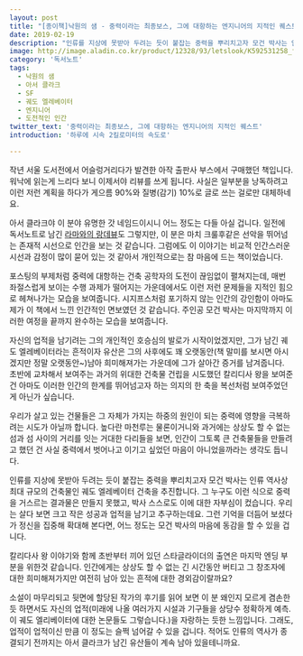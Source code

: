 ```yaml
---
layout: post
title: "[종이책]낙원의 샘 - 중력이라는 최종보스, 그에 대항하는 엔지니어의 지적인 퀘스트"
date: 2019-02-19
description: "인류를 지상에 못받아 두려는 듯이 붙잡는 중력을 뿌리치고자 모건 박사는 인류 역사상 최대 규모의 건축물인 궤도 엘레베이터 건축을 추진합니다."
image: http://image.aladin.co.kr/product/12328/93/letslook/K592531258_f.jpg
category: '독서노트'  
tags: 
  - 낙원의 샘
  - 아서 클라크
  - SF
  - 궤도 엘레베이터
  - 엔지니어
  - 도전적인 인간
twitter_text: '중력이라는 최종보스, 그에 대항하는 엔지니어의 지적인 퀘스트'
introduction: '하루에 시속 2킬로미터의 속도로'

---
```


작년 서울 도서전에서 어슬렁거리다가 발견한 아작 출판사 부스에서 구매했던 책입니다. 워낙에 읽는게 느리다 보니 이제서야 리뷰를 쓰게 됩니다. 사실은 일부분을 낭독하려고 이런 저런 계획을 하다가 게으름 90%와 질병(감기) 10%로 글로 쓰는 걸로만 대체하네요.

아서 클라크야 이 분야 유명한 갓 네임드이시니 어느 정도는 다들 아실 겁니다. 일전에 독서노트로 남긴 [라마와의 랑데뷰](http://red-angel.co.kr/%EB%8F%85%EC%84%9C%EB%85%B8%ED%8A%B8/2018/11/28/rendezvous_with_rama.html)도 그렇지만, 이 분은 마치 크룰후같은 선악을 뛰어넘는 존재적 시선으로 인간을 보는 것 같습니다. 그럼에도 이 이야기는 비교적 인간스러운 시선과 감정이 많이 묻어 있는 것 같아서 개인적으로는 참 마음에 드는 책이었습니다.

포스팅의 부제처럼 중력에 대항하는 건축 공학자의 도전이 끊임없이 펼쳐지는데, 매번 좌절스럽게 보이는 수행 과제가 떨어지는 가운데에서도 이런 저런 문제들을 지적인 힘으로 헤쳐나가는 모습을 보여줍니다. 시지프스처럼 포기하지 않는 인간의 강인함이 아마도 제가 이 책에서 느낀 인간적인 면보였던 것 같습니다. 주인공 모건 박사는 마지막까지 이러한 여정을 끝까지 완수하는 모습을 보여줍니다. 

자신의 업적을 남기려는 그의 개인적인 호승심의 발로가 시작이었겠지만, 그가 남긴 궤도 엘레베이터라는 흔적이자 유산은 그의 사후에도 꽤 오랫동안(책 말미를 보시면 아시겠지만 정말 오랫동안~)남아 희미해져가는 가운데에 그가 살아간 증거를 남겨줍니다. 초반에 교차해서 보여주는 과거의 위대한 건축물 건립을 시도했던 칼리디사 왕을 보여준 건 아마도 이러한 인간의 한계를 뛰어넘고자 하는 의지의 한 축을 복선처럼 보여주었던게 아닌가 싶습니다.

우리가 살고 있는 건물들은 그 자체가 가지는 하중의 원인이 되는 중력에 영향을 극복하려는 시도가 아닐까 합니다. 높다란 마천루는 물론이거니와 과거에는 상상도 할 수 없는 섬과 섬 사이의 거리를 잇는 거대한 다리들을 보면, 인간이 그토록 큰 건축물들을 만들려고 했던 건 사실 중력에서 벗어나고 이기고 싶었던 마음이 아니었을까라는 생각도 듭니다.

인류를 지상에 못받아 두려는 듯이 붙잡는 중력을 뿌리치고자 모건 박사는 인류 역사상 최대 규모의 건축물인 궤도 엘레베이터 건축을 추진합니다. 그 누구도 이런 식으로 중력을 거스르는 결과물은 만들지 못했고, 박사 스스로도 이에 대한 자부심이 컸습니다. 우리는 살다 보면 크고 작은 성공과 업적을 남기고 추구하는데요. 그런 기억을 더듬어 보셨다가 정신을 집중해 확대해 본다면, 어느 정도는 모건 박사의 마음에 동감을 할 수 있을 겁니다.

칼리다사 왕 이야기와 함께 초반부터 끼어 있던 스타글라이더의 출연은 마지막 엔딩 부분을 위한것 같습니다. 인간에게는 상상도 할 수 없는 긴 시간동안 버티고 그 창조자에 대한 희미해져가지만 여전히 남아 있는 흔적에 대한 경외감이랄까요?

소설이 마무리되고 뒷면에 할당된 작가의 후기를 읽어 보면 이 분 왜인지 모르게 겸손한듯 하면서도 자신의 업적(미래에 나올 여러가지 시설과 기구들을 상당수 정확하게  예측. 이 궤도 엘리베이터에 대한 논문들도 그렇습니다.)을 자랑하는 듯한 느낌입니다. 그래도, 업적이 업적이신 만큼 이 정도는 슬쩍 넘어갈 수 있을 겁니다. 적어도 인류의 역사가 종결되기 전까지는 아서 클라크가 남긴 유산들이 계속 남아 있을테니까요.


